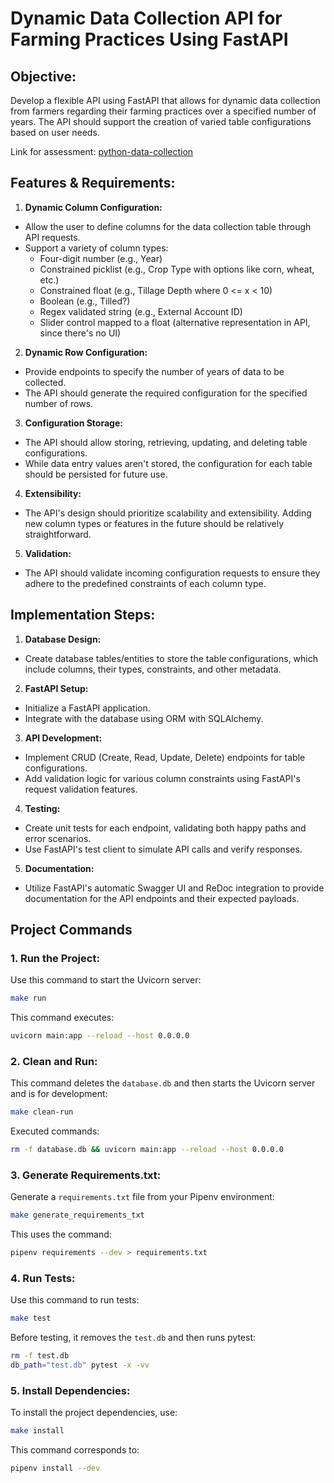 # Dynamic Data Collection API for Farming Practices Using FastAPI

## Objective:
Develop a flexible API using FastAPI that allows for dynamic data collection from farmers regarding their farming practices over a specified number of years. The API should support the creation of varied table configurations based on user needs.

Link for assessment:
[python-data-collection](https://github.com/regrow-coding-challenge/python-data-collection)

## Features & Requirements:

1. **Dynamic Column Configuration:**

- Allow the user to define columns for the data collection table through API requests.
- Support a variety of column types:
    - Four-digit number (e.g., Year)
    - Constrained picklist (e.g., Crop Type with options like corn, wheat, etc.)
    - Constrained float (e.g., Tillage Depth where 0 <= x < 10)
    - Boolean (e.g., Tilled?)
    - Regex validated string (e.g., External Account ID)
    - Slider control mapped to a float (alternative representation in API, since there's no UI)

2. **Dynamic Row Configuration:**

- Provide endpoints to specify the number of years of data to be collected.
- The API should generate the required configuration for the specified number of rows.

3. **Configuration Storage:**

- The API should allow storing, retrieving, updating, and deleting table configurations.
- While data entry values aren't stored, the configuration for each table should be persisted for future use.

4. **Extensibility:**

- The API's design should prioritize scalability and extensibility. Adding new column types or features in the future should be relatively straightforward.

5. **Validation:**

- The API should validate incoming configuration requests to ensure they adhere to the predefined constraints of each column type.

## Implementation Steps:

1. **Database Design:** 

- Create database tables/entities to store the table configurations, which include columns, their types, constraints, and other metadata.

2. **FastAPI Setup:**

- Initialize a FastAPI application.
- Integrate with the database using ORM with SQLAlchemy.

3. **API Development:**

- Implement CRUD (Create, Read, Update, Delete) endpoints for table configurations.
- Add validation logic for various column constraints using FastAPI's request validation features.

4. **Testing:**

- Create unit tests for each endpoint, validating both happy paths and error scenarios.
- Use FastAPI's test client to simulate API calls and verify responses.

5. **Documentation:**

- Utilize FastAPI's automatic Swagger UI and ReDoc integration to provide documentation for the API endpoints and their expected payloads.

## Project Commands

### 1. Run the Project:

Use this command to start the Uvicorn server:
```bash
make run
```
This command executes:
```bash
uvicorn main:app --reload --host 0.0.0.0
```

### 2. Clean and Run:

This command deletes the `database.db` and then starts the Uvicorn server and is for development:
```bash
make clean-run
```
Executed commands:
```bash
rm -f database.db && uvicorn main:app --reload --host 0.0.0.0
```

### 3. Generate Requirements.txt:

Generate a `requirements.txt` file from your Pipenv environment:
```bash
make generate_requirements_txt
```
This uses the command:
```bash
pipenv requirements --dev > requirements.txt
```

### 4. Run Tests:

Use this command to run tests:
```bash
make test
```
Before testing, it removes the `test.db` and then runs pytest:
```bash
rm -f test.db
db_path="test.db" pytest -x -vv
```

### 5. Install Dependencies:

To install the project dependencies, use:
```bash
make install
```
This command corresponds to:
```bash
pipenv install --dev
```
